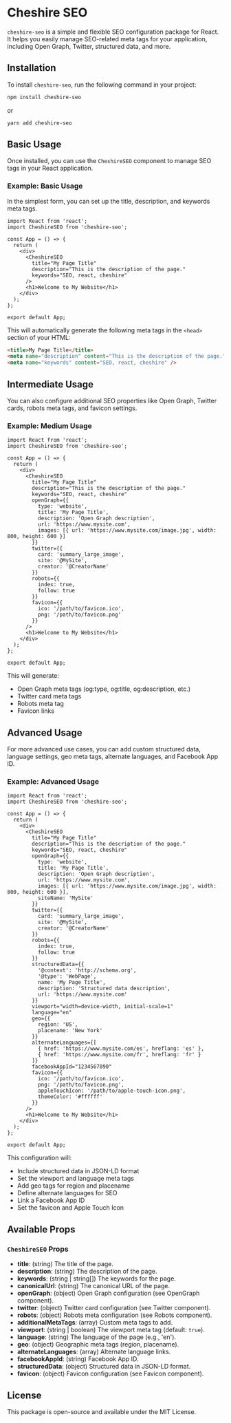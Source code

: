 
# Cheshire SEO

`cheshire-seo` is a simple and flexible SEO configuration package for React. It helps you easily manage SEO-related meta tags for your application, including Open Graph, Twitter, structured data, and more.

## Installation

To install `cheshire-seo`, run the following command in your project:

```bash
npm install cheshire-seo
```

or

```bash
yarn add cheshire-seo
```

## Basic Usage

Once installed, you can use the `CheshireSEO` component to manage SEO tags in your React application.

### Example: Basic Usage

In the simplest form, you can set up the title, description, and keywords meta tags.

```tsx
import React from 'react';
import CheshireSEO from 'cheshire-seo';

const App = () => {
  return (
    <div>
      <CheshireSEO
        title="My Page Title"
        description="This is the description of the page."
        keywords="SEO, react, cheshire"
      />
      <h1>Welcome to My Website</h1>
    </div>
  );
};

export default App;
```

This will automatically generate the following meta tags in the `<head>` section of your HTML:

```html
<title>My Page Title</title>
<meta name="description" content="This is the description of the page." />
<meta name="keywords" content="SEO, react, cheshire" />
```

## Intermediate Usage

You can also configure additional SEO properties like Open Graph, Twitter cards, robots meta tags, and favicon settings.

### Example: Medium Usage

```tsx
import React from 'react';
import CheshireSEO from 'cheshire-seo';

const App = () => {
  return (
    <div>
      <CheshireSEO
        title="My Page Title"
        description="This is the description of the page."
        keywords="SEO, react, cheshire"
        openGraph={{
          type: 'website',
          title: 'My Page Title',
          description: 'Open Graph description',
          url: 'https://www.mysite.com',
          images: [{ url: 'https://www.mysite.com/image.jpg', width: 800, height: 600 }]
        }}
        twitter={{
          card: 'summary_large_image',
          site: '@MySite',
          creator: '@CreatorName'
        }}
        robots={{
          index: true,
          follow: true
        }}
        favicon={{
          ico: '/path/to/favicon.ico',
          png: '/path/to/favicon.png'
        }}
      />
      <h1>Welcome to My Website</h1>
    </div>
  );
};

export default App;
```

This will generate:

- Open Graph meta tags (og:type, og:title, og:description, etc.)
- Twitter card meta tags
- Robots meta tag
- Favicon links

## Advanced Usage

For more advanced use cases, you can add custom structured data, language settings, geo meta tags, alternate languages, and Facebook App ID.

### Example: Advanced Usage

```tsx
import React from 'react';
import CheshireSEO from 'cheshire-seo';

const App = () => {
  return (
    <div>
      <CheshireSEO
        title="My Page Title"
        description="This is the description of the page."
        keywords="SEO, react, cheshire"
        openGraph={{
          type: 'website',
          title: 'My Page Title',
          description: 'Open Graph description',
          url: 'https://www.mysite.com',
          images: [{ url: 'https://www.mysite.com/image.jpg', width: 800, height: 600 }],
          siteName: 'MySite'
        }}
        twitter={{
          card: 'summary_large_image',
          site: '@MySite',
          creator: '@CreatorName'
        }}
        robots={{
          index: true,
          follow: true
        }}
        structuredData={{
          '@context': 'http://schema.org',
          '@type': 'WebPage',
          name: 'My Page Title',
          description: 'Structured data description',
          url: 'https://www.mysite.com'
        }}
        viewport="width=device-width, initial-scale=1"
        language="en"
        geo={{
          region: 'US',
          placename: 'New York'
        }}
        alternateLanguages={[
          { href: 'https://www.mysite.com/es', hreflang: 'es' },
          { href: 'https://www.mysite.com/fr', hreflang: 'fr' }
        ]}
        facebookAppId="1234567890"
        favicon={{
          ico: '/path/to/favicon.ico',
          png: '/path/to/favicon.png',
          appleTouchIcon: '/path/to/apple-touch-icon.png',
          themeColor: '#ffffff'
        }}
      />
      <h1>Welcome to My Website</h1>
    </div>
  );
};

export default App;
```

This configuration will:

- Include structured data in JSON-LD format
- Set the viewport and language meta tags
- Add geo tags for region and placename
- Define alternate languages for SEO
- Link a Facebook App ID
- Set the favicon and Apple Touch Icon

## Available Props

### `CheshireSEO` Props

- **title**: (string) The title of the page.
- **description**: (string) The description of the page.
- **keywords**: (string | string[]) The keywords for the page.
- **canonicalUrl**: (string) The canonical URL of the page.
- **openGraph**: (object) Open Graph configuration (see OpenGraph component).
- **twitter**: (object) Twitter card configuration (see Twitter component).
- **robots**: (object) Robots meta configuration (see Robots component).
- **additionalMetaTags**: (array) Custom meta tags to add.
- **viewport**: (string | boolean) The viewport meta tag (default: `true`).
- **language**: (string) The language of the page (e.g., 'en').
- **geo**: (object) Geographic meta tags (region, placename).
- **alternateLanguages**: (array) Alternate language links.
- **facebookAppId**: (string) Facebook App ID.
- **structuredData**: (object) Structured data in JSON-LD format.
- **favicon**: (object) Favicon configuration (see Favicon component).

## License

This package is open-source and available under the MIT License.